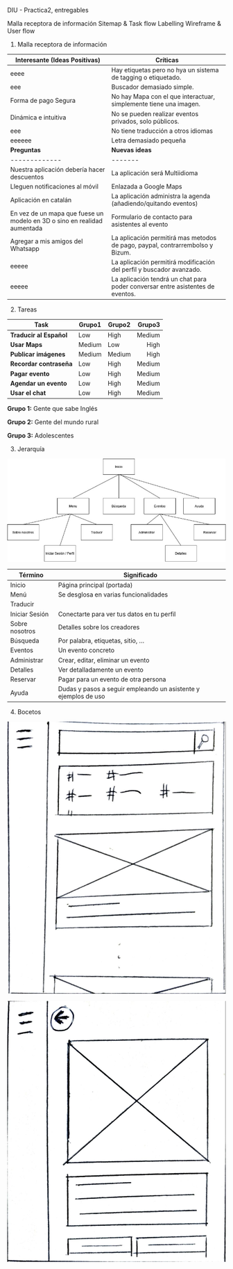 DIU - Practica2, entregables

Malla receptora de información 
Sitemap & Task flow 
Labelling 
Wireframe & User flow 

1. Malla receptora de información

**Interesante (Ideas Positivas)** | **Críticas**
| ------------- | -------
  eeee         |  Hay etiquetas pero no hya un sistema de tagging o etiquetado.
  eee     |  Buscador demasiado simple.
  Forma de pago Segura |  No hay Mapa con el que interactuar, simplemente tiene una imagen.
  Dinámica e intuitiva |  No se pueden realizar eventos privados, solo públicos.
      eee              | No tiene traducción a otros idiomas
   eeeeee              |   Letra demasiado pequeña     
  **Preguntas** | **Nuevas ideas**
| ------------- | -------
  Nuestra aplicación debería hacer descuentos    |  La aplicación será Multiidioma
  Lleguen notificaciones al móvil           |  Enlazada a  Google Maps
  Aplicación en catalán              |  La aplicación administra la agenda (añadiendo/quitando eventos)
  En vez de un mapa que fuese un modelo en 3D o sino en realidad aumentada |  Formulario de contacto para asistentes al evento
  Agregar a mis amigos del Whatsapp       | La aplicación permitirá mas metodos de pago, paypal, contrarrembolso y Bizum.
  eeeee      | La aplicación permitirá modificación del perfil y buscador avanzado.
  eeeee      | La aplicación tendrá un chat para poder conversar entre asistentes de eventos.

  
2. Tareas

  **Task**                    | **Grupo1**  | **Grupo2** | **Grupo3**
  ------                  | ------  | ------ | ------:
  **Traducir al Español** | Low     | High   | Medium
  **Usar Maps**           | Medium  | Low    | High
  **Publicar imágenes**   | Medium  | Medium | High
  **Recordar contraseña** | Low     | High   | Medium
  **Pagar evento** | Low     | High   | Medium
    **Agendar un evento** | Low     | High   | Medium
    **Usar el chat** | Low     | High   | Medium




  **Grupo 1:** Gente que sabe Inglés
  
  **Grupo 2:** Gente del mundo rural
  
  **Grupo 3:** Adolescentes
  
  
3. Jerarquía

![Jerarquia](../img/jerarquia.jpg)

**Término** | **Significado**     
| ------------- | -------
  Inicio  | Página principal (portada)
  Menú    | Se desglosa en varias funcionalidades
  Traducir  |
  Iniciar Sesión   | Conectarte para ver tus datos en tu perfil
  Sobre nosotros  | Detalles sobre los creadores
  Búsqueda  | Por palabra, etiquetas, sitio, …
  Eventos  | Un evento concreto
  Administrar  | Crear, editar, eliminar un evento
  Detalles  | Ver detalladamente un evento
  Reservar  | Pagar para un evento de otra persona
  Ayuda  | Dudas y pasos a seguir empleando un asistente y ejemplos de uso
  
  
4. Bocetos

![Pantalla princiapl](../img/boceto1.jpg)

![Evento](../img/boceto2.jpg)


